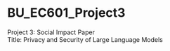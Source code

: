 # BU_EC601_Project3
Project 3: Social Impact Paper  
Title: Privacy and Security of Large Language Models
